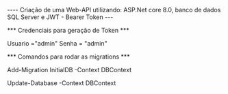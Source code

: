---- Criação de uma Web-API utilizando: ASP.Net core 8.0, banco de dados SQL Server e JWT - Bearer Token ---


*** Credenciais para geração de Token ***

Usuario ="admin" 
Senha = "admin"

*** Comandos para rodar as migrations ***

Add-Migration InitialDB -Context DBContext

Update-Database -Context DBContext
